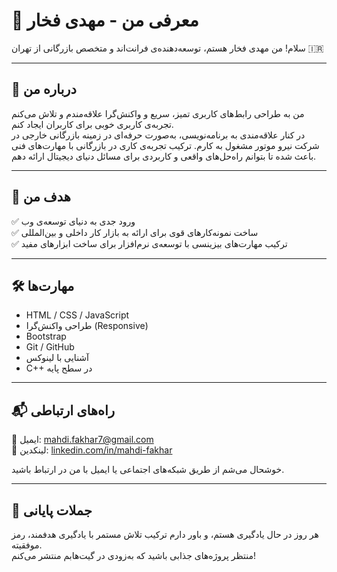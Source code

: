 # 👋 معرفی من - مهدی فخار

سلام! من مهدی فخار هستم، توسعه‌دهنده‌ی فرانت‌اند و متخصص بازرگانی از تهران 🇮🇷

---

## 🚀 درباره من

من به طراحی رابط‌های کاربری تمیز، سریع و واکنش‌گرا علاقه‌مندم و تلاش می‌کنم تجربه‌ی کاربری خوبی برای کاربران ایجاد کنم.  
در کنار علاقه‌مندی به برنامه‌نویسی، به‌صورت حرفه‌ای در زمینه بازرگانی خارجی در شرکت نیرو موتور مشغول به کارم. ترکیب تجربه‌ی کاری در بازرگانی با مهارت‌های فنی باعث شده تا بتوانم راه‌حل‌های واقعی و کاربردی برای مسائل دنیای دیجیتال ارائه دهم.

---

## 🎯 هدف من

✅ ورود جدی به دنیای توسعه‌ی وب  
✅ ساخت نمونه‌کارهای قوی برای ارائه به بازار کار داخلی و بین‌المللی  
✅ ترکیب مهارت‌های بیزینسی با توسعه‌ی نرم‌افزار برای ساخت ابزارهای مفید

---

## 🛠 مهارت‌ها

- HTML / CSS / JavaScript  
- طراحی واکنش‌گرا (Responsive)  
- Bootstrap  
- Git / GitHub  
- آشنایی با لینوکس  
- C++ در سطح پایه

---

## 📬 راه‌های ارتباطی

📧 ایمیل: [mahdi.fakhar7@gmail.com](mailto:mahdi.fakhar7@gmail.com)  
🔗 لینکدین: [linkedin.com/in/mahdi-fakhar](https://linkedin.com/in/mahdi-fakhar)  

خوشحال می‌شم از طریق شبکه‌های اجتماعی یا ایمیل با من در ارتباط باشید.

---

## 🧠 جملات پایانی

هر روز در حال یادگیری هستم، و باور دارم ترکیب تلاش مستمر با یادگیری هدفمند، رمز موفقیته.  
منتظر پروژه‌های جذابی باشید که به‌زودی در گیت‌هابم منتشر می‌کنم!
